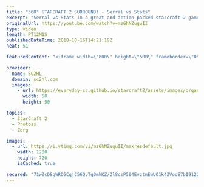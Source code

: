 ```yaml
---
title: "360° STARCRAFT 2 SURROUND! - Serral vs Stats"
excerpt: "Serral vs Stats in a great and action packed starcraft 2 game, both going for lategame.  ► http://bit.ly/SC2HLsubscribe - SUBSCRIBE to SC2HL!  ► Full vod: https://www.twitch.tv/videos/293320065?t=5h1m42s   Thank you for watching our videos! Subscribe for more StarCraft 2: Legacy of the void highlights."
originalUrl: https://youtube.com/watch?v=mzGhNZuguII
type: video
length: PT12M1S
publishedDateTime: 2018-10-16T14:21:19Z
heat: 51

featuredContent: "<iframe width=\"800\" height=\"500\" frameborder=\"0\" src=\"https://www.youtube.com/embed/mzGhNZuguII\" allow=\"accelerometer; autoplay; encrypted-media; gyroscope; picture-in-picture\" allowfullscreen></iframe>"

provider:
  name: SC2HL
  domain: sc2hl.com
  images:
    - url: https://everyday-cc.github.io/starcraft2/assets/images/organizations/sc2hl.com-50x50.jpg
      width: 50
      height: 50

topics:
  - StarCraft 2
  - Protoss
  - Zerg

images:
  - url: https://i.ytimg.com/vi/mzGhNZuguII/maxresdefault.jpg
    width: 1280
    height: 720
    isCached: true

secured: "71wZcD8gWRD6CgjC56QvTg0mkKZ/Zl8csP504EvztmEwUO1k4ZVoqE7bI9122LGMKsA4T4UtnMqe8FzEU9NSEEP2zIsWyZHHlBQPDWX4wcS48qYe/FtYuPlbWYDn1xvpFY+hcKvpuO7v6iFSRAJopNqX4QGnxV+Nc151nQnwT350KKIxNJ5lzWipbbPwf+XN4ElV4jG4+SXfokoij076AyR3zE/+/qaYeqt4++0UwuKPfGIbwELmFAd+ESHAv9yNRfOKQqgnqv/+zoJsGQwjAKE3V2le6ZzwCAiV5D6xGXzryrgI7sR0Pbn5DL49yOLTUFhATTmrKH8VA8dzzUmJNbcW5DdT/KiG5BKpAbSKN6OwM9kY79lWGPJiAXv301T6my9zNh6LTNseDD8B4OcFcxKl9PI6rJ0V6h7SsYDfawTKd78ZwQCOjTmE8arPvrRu;4yh5R/REEJtTovjQeBpJrw=="
---
```


